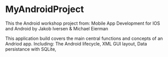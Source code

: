# MyAndroidProject
This the Android workshop project from: Mobile App Development for IOS and Android by Jakob Iversen &amp; Michael Eierman

This application build covers the main central functions and concepts of an Andriod app.
Including: 
The Android lifecycle,
XML GUI layout,
Data persistance with SQLite, 

